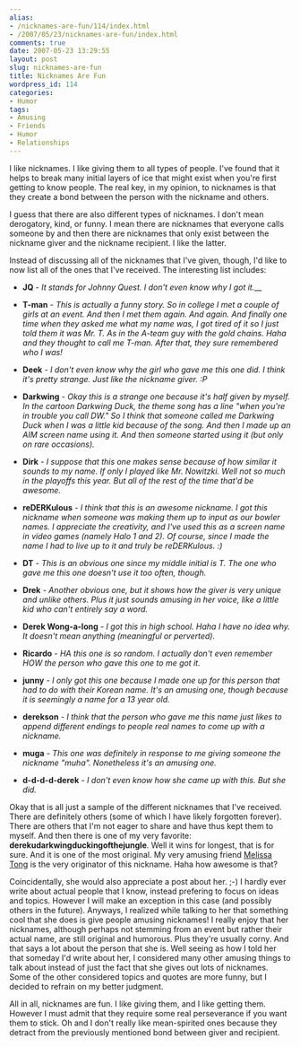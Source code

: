 ```yaml
---
alias:
- /nicknames-are-fun/114/index.html
- /2007/05/23/nicknames-are-fun/index.html
comments: true
date: 2007-05-23 13:29:55
layout: post
slug: nicknames-are-fun
title: Nicknames Are Fun
wordpress_id: 114
categories:
- Humor
tags:
- Amusing
- Friends
- Humor
- Relationships
---
```


I like nicknames. I like giving them to all types of people. I've found that it helps to break many initial layers of ice that might exist when you're first getting to know people. The real key, in my opinion, to nicknames is that they create a bond between the person with the nickname and others.

I guess that there are also different types of nicknames. I don't mean derogatory, kind, or funny. I mean there are nicknames that everyone calls someone by and then there are nicknames that only exist between the nickname giver and the nickname recipient. I like the latter.

Instead of discussing all of the nicknames that I've given, though, I'd like to now list all of the ones that I've received. The interesting list includes:



	
  * **JQ** - _It stands for Johnny Quest. I don't even know why I got it.___

	
  * **T-man** - _This is actually a funny story. So in college I met a couple of girls at an event. And then I met them again. And again. And finally one time when they asked me what my name was, I got tired of it so I just told them it was Mr. T. As in the A-team guy with the gold chains. Haha and they thought to call me T-man. After that, they sure remembered who I was!_

	
  * **Deek** - _I don't even know why the girl who gave me this one did. I think it's pretty strange. Just like the nickname giver. :P_

	
  * **Darkwing** - _Okay this is a strange one because it's half given by myself. In the cartoon Darkwing Duck, the theme song has a line "when you're in trouble you call DW." So I think that someone called me Darkwing Duck when I was a little kid because of the song. And then I made up an AIM screen name using it. And then someone started using it (but only on rare occasions)._

	
  * **Dirk** - _I suppose that this one makes sense because of how similar it sounds to my name. If only I played like Mr. Nowitzki. Well not so much in the playoffs this year. But all of the rest of the time that'd be awesome._

	
  * **reDERKulous** - _I think that this is an awesome nickname. I got this nickname when someone was making them up to input as our bowler names. I appreciate the creativity, and I've used this as a screen name in video games (namely Halo 1 and 2). Of course, since I made the name I had to live up to it and truly be reDERKulous. :)_

	
  * **DT** - _This is an obvious one since my middle initial is T. The one who gave me this one doesn't use it too often, though._

	
  * **Drek** - _Another obvious one, but it shows how the giver is very unique and unlike others. Plus it just sounds amusing in her voice, like a little kid who can't entirely say a word._

	
  * **Derek Wong-a-long** - _I got this in high school. Haha I have no idea why. It doesn't mean anything (meaningful or perverted)._

	
  * **Ricardo** - _HA this one is so random. I actually don't even remember HOW the person who gave this one to me got it._

	
  * **junny** - _I only got this one because I made one up for this person that had to do with their Korean name. It's an amusing one, though because it is seemingly a name for a 13 year old._

	
  * **derekson** - _I think that the person who gave me this name just likes to append different endings to people real names to come up with a nickname._

	
  * **muga** - _This one was definitely in response to me giving someone the nickname "muha". Nonetheless it's an amusing one._

	
  * **d-d-d-d-derek** - _I don't even know how she came up with this. But she did._


Okay that is all just a sample of the different nicknames that I've received. There are definitely others (some of which I have likely forgotten forever). There are others that I'm not eager to share and have thus kept them to myself. And then there is one of my very favorite: **derekudarkwingduckingofthejungle**. Well it wins for longest, that is for sure. And it is one of the most original. My very amusing friend [Melissa Tong](/item?0,http://www.xanga.com/totml715) is the very originator of this nickname. Haha how awesome is that?

Coincidentally, she would also appreciate a post about her. ;-) I hardly ever write about actual people that I know, instead prefering to focus on ideas and topics. However I will make an exception in this case (and possibly others in the future). Anyways, I realized while talking to her that something cool that she does is give people amusing nicknames! I really enjoy that her nicknames, although perhaps not stemming from an event but rather their actual name, are still original and humorous. Plus they're usually corny. And that says a lot about the person that she is. Well seeing as how I told her that someday I'd write about her, I considered many other amusing things to talk about instead of just the fact that she gives out lots of nicknames. Some of the other considered topics and quotes are more funny, but I decided to refrain on my better judgment.

All in all, nicknames are fun. I like giving them, and I like getting them. However I must admit that they require some real perseverance if you want them to stick. Oh and I don't really like mean-spirited ones because they detract from the previously mentioned bond between giver and recipient.
